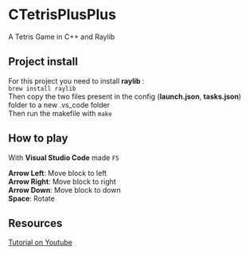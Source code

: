 # CTetrisPlusPlus
A Tetris Game in C++ and Raylib

## Project install
For this project you need to install **raylib** :  
`brew install raylib`  
Then copy the two files present in the config (**launch.json**, **tasks.json**) folder to a new .vs_code folder  
Then run the makefile with `make`   

## How to play
With **Visual Studio Code** made `F5` 

**Arrow Left**: Move block to left  
**Arrow Right**: Move block to right  
**Arrow Down**: Move block to down  
**Space**: Rotate  

## Resources 

[Tutorial on Youtube](https://www.youtube.com/watch?v=wVYKG_ch4yM)